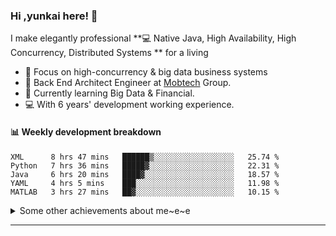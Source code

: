 ### Hi ,yunkai here! :wave: 

I make elegantly professional **💻 Native Java, High Availability, High Concurrency, Distributed Systems ** for a living

* 🧐   Focus on high-concurrency & big data business systems
* 💼   Back End Architect Engineer at [Mobtech](https://www.mob.com/) Group.
* 🌱   Currently learning Big Data & Financial.
* 💻   With 6 years' development working experience.

#### :bar_chart: Weekly development breakdown

<!--START_SECTION:waka-->
```text
XML      8 hrs 47 mins   ██████▒░░░░░░░░░░░░░░░░░░   25.74 % 
Python   7 hrs 36 mins   █████▓░░░░░░░░░░░░░░░░░░░   22.31 % 
Java     6 hrs 20 mins   ████▓░░░░░░░░░░░░░░░░░░░░   18.57 % 
YAML     4 hrs 5 mins    ███░░░░░░░░░░░░░░░░░░░░░░   11.98 % 
MATLAB   3 hrs 27 mins   ██▓░░░░░░░░░░░░░░░░░░░░░░   10.15 % 
```
<!--END_SECTION:waka-->

<details>
  <summary>Some other achievements about me~e~e</summary>
  <br>

* 👑   Some GitHub statistical reports:

<p align="center">
<img align="center" src="https://github-readme-stats.vercel.app/api/top-langs/?username=JanYunkai&hide_langs_below=1&theme=default&line_height=27&layout=compact" />
<img align="center" src="https://github-readme-stats.vercel.app/api?username=JanYunkai&show_icons=true&count_private=true&include_all_commits=true&line_height=21&layout=compact" alt="halfrost's Github Stats" />
<img align="center" src="https://github-profile-trophy.vercel.app/?username=JanYunkai&column=7" alt="JanYunkai's Github Trophy" />
</p>

</details>

---
